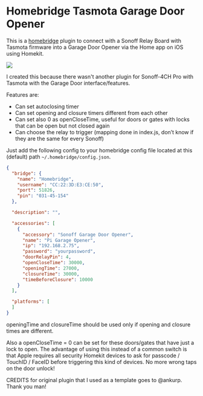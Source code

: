 # Homebridge Tasmota Garage Door Opener

This is a [homebridge](https://github.com/nfarina/homebridge) plugin to connect with a Sonoff Relay Board with Tasmota firmware into a Garage Door Opener via the Home app on iOS using Homekit.

![](sonoff-garage-opener.gif)

I created this because there wasn't another plugin for Sonoff-4CH Pro with Tasmota with the Garage Door interface/features.

Features are:

- Can set autoclosing timer
- Can set opening and closure timers different from each other
- Can set also 0 as openCloseTime, useful for doors or gates with locks that can be open but not closed again
- Can choose the relay to trigger (mapping done in index.js, don’t know if they are the same for every Sonoff)


Just add the following config to your homebridge config file located at this (default) path `~/.homebridge/config.json`.

```json
{
  "bridge": {
    "name": "Homebridge",
    "username": "CC:22:3D:E3:CE:50",
    "port": 51826,
    "pin": "031-45-154"
  },

  "description": "",

  "accessories": [
    {
      "accessory": "Sonoff Garage Door Opener",
      "name": "Pi Garage Opener",
      "ip": "192.168.2.75",
      "password": "yourpassword",
      "doorRelayPin": 4,
      "openCloseTime": 30000,
      "openingTime": 27000,
      "closureTime": 30000,
      "timeBeforeClosure": 10000
    }
  ],

  "platforms": [
  ]
}
```

openingTime and closureTime should be used only if opening and closure times are different.

Also a openCloseTime = 0 can be set for these doors/gates that have just a lock to open. The advantage of using this instead of a common switch is that Apple requires all security Homekit devices to ask for passcode / TouchID / FaceID before triggering this kind of devices.
No more wrong taps on the door unlock!

CREDITS for original plugin that I used as a template goes to @ankurp. Thank you man!

